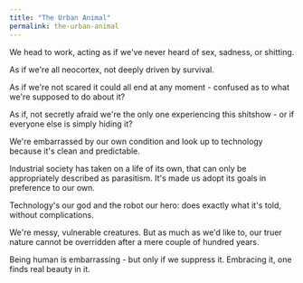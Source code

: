 ```yaml
---
title: "The Urban Animal"
permalink: the-urban-animal
---
```


We head to work, acting as if we've never heard of sex, sadness, or shitting.

As if we're all neocortex, not deeply driven by survival.

As if we're not scared it could all end at any moment - confused as to what we're supposed to do about it?

As if, not secretly afraid we're the only one experiencing this shitshow - or if everyone else is simply hiding it?

We're embarrassed by our own condition and look up to technology because it's clean and predictable.

Industrial society has taken on a life of its own, that can only be appropriately described as parasitism. It's made us adopt its goals in preference to our own.

Technology's our god and the robot our hero: does exactly what it's told, without complications.

We're messy, vulnerable creatures. But as much as we'd like to, our truer nature cannot be overridden after a mere couple of hundred years.

Being human is embarrassing - but only if we suppress it. Embracing it, one finds real beauty in it.
